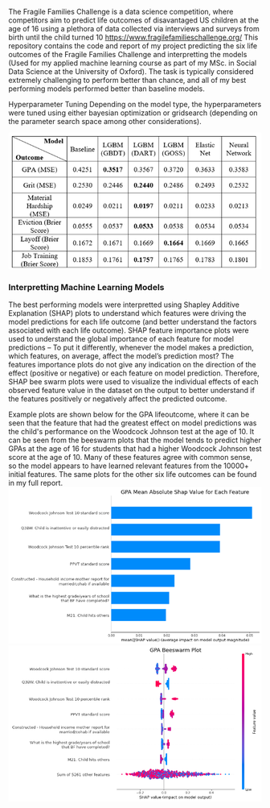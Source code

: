 The Fragile Families Challenge is a data science competition, where competitors aim to predict life outcomes of disavantaged US children at the age of 16 using a plethora of data collected via interviews and surveys from birth until the child turned 10 https://www.fragilefamilieschallenge.org/
This repository contains the code and report of my project predicting the six life outcomes of the Fragile Families Challenge and interpretting the models (Used for my applied machine learning course as part of my MSc. in Social Data Science at the University of Oxford). The task is typically considered extremely challenging to perform better than chance, and all of my best performing models performed better than baseline models.

Hyperparameter Tuning
Depending on the model type, the hyperparameters were tuned using either bayesian optimization or gridsearch (depending on the parameter search space among other considerations).

![alt text](https://github.com/plizeeee/Fragile-Families-Challenge/blob/main/Images/Accuracies%20on%20Test%20Set.PNG)
### Interpretting Machine Learning Models
The best performing models were interpretted using Shapley Additive Explanation (SHAP) plots to understand which features were driving the model predictions for each life outcome (and better understand the factors associated with each life outcome). SHAP feature importance plots were used to understand the global importance of each feature for model predictions – To put it differently, whenever the model makes a prediction, which features, on average, affect the model’s prediction most? The features importance plots do not give any indication on the direction of the effect (positive or negative) or each feature on model prediction. Therefore, SHAP bee swarm plots were used to visualize the individual effects of each observed feature value in the dataset on the output to better understand if the features positively or negatively affect the predicted outcome.

Example plots are shown below for the GPA lifeoutcome, where it can be seen that the feature that had the greatest effect on model predictions was the child's performance on the Woodcock Johnson test at the age of 10. It can be seen from the beeswarm plots that the model tends to predict higher GPAs at the age of 16 for students that had a higher Woodcock Johnson test score at the age of 10. Many of these features agree with common sense, so the model appears to have learned relevant features from the 10000+ initial features. The same plots for the other six life outcomes can be found in my full report.
![alt text](https://github.com/plizeeee/Fragile-Families-Challenge/blob/main/Images/Example%20SHAP%20Features%20Importance%20Plot.PNG)
![alt text](https://github.com/plizeeee/Fragile-Families-Challenge/blob/main/Images/Example%20SHAP%20Bee%20Swarm%20Plot.PNG)